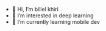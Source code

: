- 👋 Hi, I’m billel khiri
- 👀 I’m interested in deep learning 
- 🌱 I’m currently learning mobile dev



<!---
bi2lelkhr/bi2lelkhr is a ✨ special ✨ repository because its `README.md` (this file) appears on your GitHub profile.
You can click the Preview link to take a look at your changes.
--->
